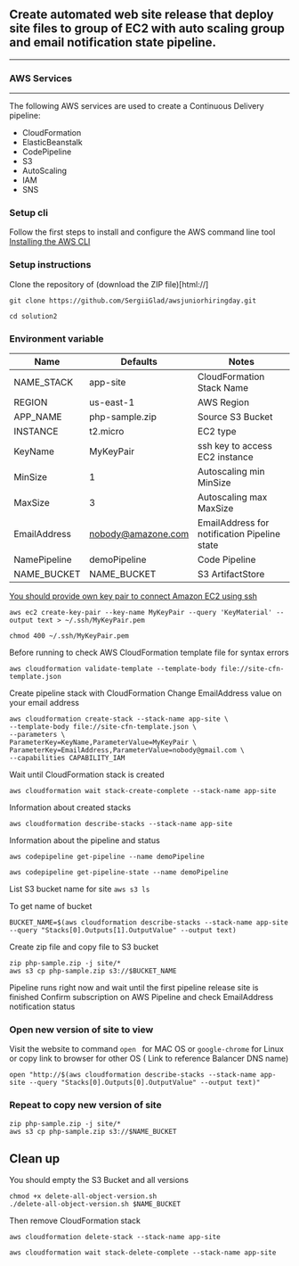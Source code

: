 ## Create automated web site release that deploy site files to group of EC2 with auto scaling group and email notification state pipeline.
___

### AWS Services
---
The following AWS services are used to create a Continuous Delivery pipeline:

  * CloudFormation
  * ElasticBeanstalk
  * CodePipeline
  * S3
  * AutoScaling
  * IAM
  * SNS



### Setup cli

Follow the first steps to install and configure the AWS command line tool [Installing the AWS CLI](https://docs.aws.amazon.com/cli/latest/userguide/cli-chap-install.html)

### Setup instructions

Clone the repository of (download the ZIP file)[html://]

```
git clone https://github.com/SergiiGlad/awsjuniorhiringday.git

cd solution2

```



### Environment variable

Name | Defaults | Notes
--- | --- | ---
NAME_STACK | app-site | CloudFormation Stack Name
REGION | us-east-1 | AWS Region
APP_NAME | php-sample.zip | Source S3 Bucket
INSTANCE | t2.micro | EC2 type
KeyName | MyKeyPair| ssh key to access EC2 instance
MinSize | 1 | Autoscaling min MinSize
MaxSize | 3 | Autoscaling max MaxSize
EmailAddress | nobody@amazone.com | EmailAddress for notification Pipeline state
NamePipeline | demoPipeline | Code Pipeline
NAME_BUCKET | NAME_BUCKET | S3 ArtifactStore

[You should provide own key pair to connect Amazon EC2 using ssh](https://docs.aws.amazon.com/AWSEC2/latest/UserGuide/ec2-key-pairs.html)

```
aws ec2 create-key-pair --key-name MyKeyPair --query 'KeyMaterial' --output text > ~/.ssh/MyKeyPair.pem

chmod 400 ~/.ssh/MyKeyPair.pem
```

Before running to check AWS CloudFormation template file for syntax errors

```
aws cloudformation validate-template --template-body file://site-cfn-template.json

```

Create pipeline stack with CloudFormation
Change EmailAddress value on your email address

```
aws cloudformation create-stack --stack-name app-site \
--template-body file://site-cfn-template.json \
--parameters \
ParameterKey=KeyName,ParameterValue=MyKeyPair \
ParameterKey=EmailAddress,ParameterValue=nobody@gmail.com \
--capabilities CAPABILITY_IAM

```

Wait until CloudFormation stack is created

```
aws cloudformation wait stack-create-complete --stack-name app-site

```

Information about created stacks
```
aws cloudformation describe-stacks --stack-name app-site

```


Information about the pipeline and status
```
aws codepipeline get-pipeline --name demoPipeline

aws codepipeline get-pipeline-state --name demoPipeline

```


List S3 bucket name for site ```aws s3 ls```

To get name of bucket
```
BUCKET_NAME=$(aws cloudformation describe-stacks --stack-name app-site --query "Stacks[0].Outputs[1].OutputValue" --output text)

```

Create zip file and copy file to S3 bucket
```
zip php-sample.zip -j site/*
aws s3 cp php-sample.zip s3://$BUCKET_NAME

```

Pipeline runs right now and wait until the first pipeline release site is finished
Confirm subscription on AWS Pipeline and check EmailAddress notification status

### Open new version of site to view

Visit the website to command ```open ``` for MAC OS or ```google-chrome``` for Linux or copy link to browser for other OS ( Link to reference Balancer DNS name)

```
open "http://$(aws cloudformation describe-stacks --stack-name app-site --query "Stacks[0].Outputs[0].OutputValue" --output text)"

```

### Repeat to copy new version of site

```
zip php-sample.zip -j site/*
aws s3 cp php-sample.zip s3://$NAME_BUCKET

```

## Clean up

You should empty the S3 Bucket and all versions

```
chmod +x delete-all-object-version.sh
./delete-all-object-version.sh $NAME_BUCKET

```

Then remove CloudFormation stack

```
aws cloudformation delete-stack --stack-name app-site

aws cloudformation wait stack-delete-complete --stack-name app-site

```
